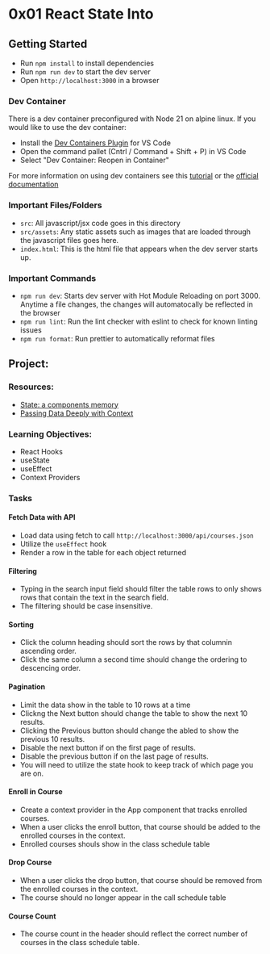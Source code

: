 # 0x01 React State Into

## Getting Started

- Run `npm install` to install dependencies
- Run `npm run dev` to start the dev server
- Open `http://localhost:3000` in a browser

### Dev Container

There is a dev container preconfigured with Node 21 on alpine linux. If you would like to use the dev container:

- Install the [Dev Containers Plugin](https://marketplace.visualstudio.com/items?itemName=ms-vscode-remote.remote-containers) for VS Code
- Open the command pallet (Cntrl / Command + Shift + P) in VS Code
- Select "Dev Container: Reopen in Container"

For more information on using dev containers see this [tutorial](https://atlas-jswank.github.io/blog/dev-containers/) or the [official documentation](https://containers.dev/)

### Important Files/Folders

- `src`: All javascript/jsx code goes in this directory
- `src/assets`: Any static assets such as images that are loaded through the javascript files goes here.
- `index.html`: This is the html file that appears when the dev server starts up.

### Important Commands

- `npm run dev`: Starts dev server with Hot Module Reloading on port 3000. Anytime a file changes, the changes will automatocally be reflected in the browser
- `npm run lint`: Run the lint checker with eslint to check for known linting issues
- `npm run format`: Run prettier to automatically reformat files

## Project:

### Resources:

- [State: a components memory](https://react.dev/learn/state-a-components-memory)
- [Passing Data Deeply with Context](https://react.dev/learn/passing-data-deeply-with-context)

### Learning Objectives:

- React Hooks
- useState
- useEffect
- Context Providers

### Tasks

#### Fetch Data with API

- Load data using fetch to call `http://localhost:3000/api/courses.json`
- Utilize the `useEffect` hook
- Render a row in the table for each object returned

#### Filtering

- Typing in the search input field should filter the table rows to only shows rows that contain the text in the search field.
- The filtering should be case insensitive.

#### Sorting

- Click the column heading should sort the rows by that columnin ascending order.
- Click the same column a second time should change the ordering to descencing order.

#### Pagination

- Limit the data show in the table to 10 rows at a time
- Clickng the Next button should change the table to show the next 10 results.
- Clicking the Previous button should change the abled to show the previous 10 results.
- Disable the next button if on the first page of results.
- Disable the previous button if on the last page of results.
- You will need to utilize the state hook to keep track of which page you are on.

#### Enroll in Course

- Create a context provider in the App component that tracks enrolled courses.
- When a user clicks the enroll button, that course should be added to the enrolled courses in the context.
- Enrolled courses shouls show in the class schedule table

#### Drop Course

- When a user clicks the drop button, that course should be removed from the enrolled courses in the context.
- The course should no longer appear in the call schedule table

#### Course Count

- The course count in the header should reflect the correct number of courses in the class schedule table.
